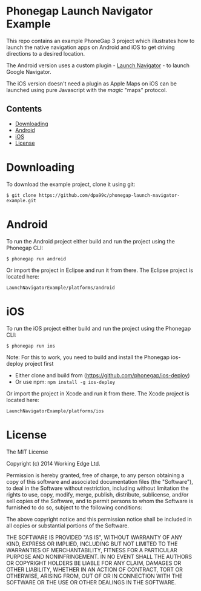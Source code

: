 Phonegap Launch Navigator Example
=================================

This repo contains an example PhoneGap 3 project which illustrates how to launch the native navigation apps on Android and iOS to get driving directions to a desired location.

The Android version uses a custom plugin - [Launch Navigator](https://github.com/dpa99c/phonegap-launch-navigator) - to launch Google Navigator.

The iOS version doesn't need a plugin as Apple Maps on iOS can be launched using pure Javascript with the *magic* "maps" protocol.


## Contents
* [Downloading](#downloading)
* [Android](#android)
* [iOS](#ios)
* [License](#license)
 
# Downloading

To download the example project, clone it using git:
```
$ git clone https://github.com/dpa99c/phonegap-launch-navigator-example.git

```

# Android

To run the Android project either build and run the project using the Phonegap CLI:
```
$ phonegap run android

```

Or import the project in Eclipse and run it from there. The Eclipse project is located here:
```
LaunchNavigatorExample/platforms/android

```

# iOS

To run the iOS project either build and run the project using the Phonegap CLI:
```
$ phonegap run ios

```
Note: For this to work, you need to build and install the Phonegap ios-deploy project first
- Either clone and build from (https://github.com/phonegap/ios-deploy)
- Or use npm: `npm install -g ios-deploy`

Or import the project in Xcode and run it from there. The Xcode project is located here:
```
LaunchNavigatorExample/platforms/ios

```

License
================

The MIT License

Copyright (c) 2014 Working Edge Ltd.

Permission is hereby granted, free of charge, to any person obtaining a copy
of this software and associated documentation files (the "Software"), to deal
in the Software without restriction, including without limitation the rights
to use, copy, modify, merge, publish, distribute, sublicense, and/or sell
copies of the Software, and to permit persons to whom the Software is
furnished to do so, subject to the following conditions:

The above copyright notice and this permission notice shall be included in
all copies or substantial portions of the Software.

THE SOFTWARE IS PROVIDED "AS IS", WITHOUT WARRANTY OF ANY KIND, EXPRESS OR
IMPLIED, INCLUDING BUT NOT LIMITED TO THE WARRANTIES OF MERCHANTABILITY,
FITNESS FOR A PARTICULAR PURPOSE AND NONINFRINGEMENT. IN NO EVENT SHALL THE
AUTHORS OR COPYRIGHT HOLDERS BE LIABLE FOR ANY CLAIM, DAMAGES OR OTHER
LIABILITY, WHETHER IN AN ACTION OF CONTRACT, TORT OR OTHERWISE, ARISING FROM,
OUT OF OR IN CONNECTION WITH THE SOFTWARE OR THE USE OR OTHER DEALINGS IN
THE SOFTWARE.